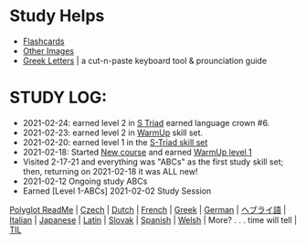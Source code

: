 # Study Helps 
* [Flashcards](https://github.com/EO4wellness/T-I-L/tree/main/polyglot/la-otra/Greek/Images/Flash-Cards)
* [Other Images](https://github.com/EO4wellness/T-I-L/tree/main/polyglot/la-otra/Greek/Images) 
* [Greek Letters](https://github.com/EO4wellness/T-I-L/blob/main/polyglot/la-otra/Greek/Greek-Type-Helps.md) | a cut-n-paste keyboard tool & prounciation guide

# STUDY LOG: 
* 2021-02-24: earned level 2 in [S Triad](https://github.com/EO4wellness/T-I-L/blob/main/polyglot/la-otra/Greek/Images/2021-02-24-S-triad.png) earned language crown #6. <br> 
* 2021-02-23: earned level 2 in [WarmUp](https://github.com/EO4wellness/T-I-L/blob/main/polyglot/la-otra/Greek/Images/2021-02-23-level-up.png) skill set. <br>
* 2021-02-20: earned level 1 in the [S-Triad skill set](https://github.com/EO4wellness/T-I-L/blob/main/polyglot/la-otra/Greek/Images/2021-02-20_earned-level1-S-triad.png)<br>
* 2021-02-18: Started [New course](https://github.com/EO4wellness/T-I-L/blob/main/polyglot/la-otra/Greek/Images/20-18-2021_New-Course.jpg) and earned [WarmUp level 1](https://github.com/EO4wellness/T-I-L/blob/main/polyglot/la-otra/Greek/Images/2021-02-18-earned-level1.jpg)<br>
* Visited 2-17-21 and everything was "ABCs" as the first study skill set; then, returning on 2021-02-18 it was ALL new! <br>
* 2021-02-12 Ongoing study ABCs<br>
* Earned [Level 1-ABCs] 2021-02-02 Study Session <br>


[Polyglot ReadMe](https://github.com/EO4wellness/T-I-L/blob/main/polyglot/README.md) | [Czech](https://github.com/EO4wellness/T-I-L/tree/main/polyglot/la-otra/Czech) |  [Dutch](https://github.com/EO4wellness/T-I-L/tree/main/polyglot/la-otra/Dutch) |  [French](https://github.com/EO4wellness/T-I-L/tree/main/polyglot/la-otra/French) | [Greek](https://github.com/EO4wellness/T-I-L/blob/main/polyglot/la-otra/Greek/readme.md) |  [German](https://github.com/EO4wellness/T-I-L/tree/main/polyglot/aleman) |  [ヘブライ語](https://github.com/EO4wellness/T-I-L/tree/main/polyglot/la-otra/%E3%83%98%E3%83%96%E3%83%A9%E3%82%A4%E8%AA%9E) | [Italian](https://github.com/EO4wellness/T-I-L/tree/main/polyglot/italiano) |  [Japanese](https://github.com/EO4wellness/T-I-L/tree/main/polyglot/japon%C3%A9s) | [Latin](https://github.com/EO4wellness/T-I-L/tree/main/polyglot/Latin) | [Slovak](https://github.com/EO4wellness/T-I-L/tree/main/polyglot/eslovaco) | [Spanish](https://github.com/EO4wellness/T-I-L/tree/main/polyglot/espa%C3%B1ol) | [Welsh](https://github.com/EO4wellness/T-I-L/tree/main/polyglot/gales) |  More? . . . time will tell | [TIL](https://github.com/EO4wellness/T-I-L)
